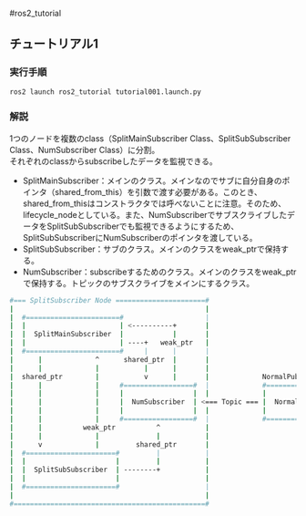 #ros2_tutorial
## チュートリアル1
### 実行手順
```bash
ros2 launch ros2_tutorial tutorial001.launch.py
```

### 解説
1つのノードを複数のclass（SplitMainSubscriber Class、SplitSubSubscriber Class、NumSubscriber Class）に分割。  
それぞれのclassからsubscribeしたデータを監視できる。  

* SplitMainSubscriber：メインのクラス。メインなのでサブに自分自身のポインタ（shared_from_this）を引数で渡す必要がある。このとき、shared_from_thisはコンストラクタでは呼べないことに注意。そのため、lifecycle_nodeとしている。また、NumSubscriberでサブスクライブしたデータをSplitSubSubscriberでも監視できるようにするため、SplitSubSubscriberにNumSubscriberのポインタを渡している。
* SplitSubSubscriber：サブのクラス。メインのクラスをweak_ptrで保持する。
* NumSubscriber：subscribeするためのクラス。メインのクラスをweak_ptrで保持する。トピックのサブスクライブをメインにするクラス。

```bash
#=== SplitSubscriber Node ======================#
|                                               |
|  #=======================#                    |
|  |                       | <----------+       |
|  |  SplitMainSubscriber  |            |       |
|  |                       | ----+   weak_ptr   |
|  #=======================#     |      |       |
|      |             ^      shared_ptr  |       |
|      |             |           |      |       |
|  shared_ptr        |           v      |       |             NormalPublisher Node
|      |             |     #=================#  |             #===================#
|      |             |     |                 |  |             |                   |
|      |             |     |  NumSubscriber  | <=== Topic === |  NormalPublisher  |
|      |             |     |                 |  |             |                   |
|      |             |     #=================#  |             #===================#
|      |          weak_ptr          ^           |
|      |             |              |           |
|      v             |         shared_ptr       |
|  #======================#         |           |
|  |                      |         |           |
|  |  SplitSubSubscriber  | --------+           |
|  |                      |                     |
|  #======================#                     |
|                                               |
#===============================================#
```
